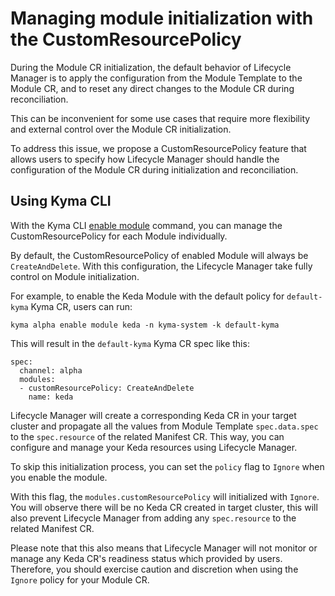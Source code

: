# Managing module initialization with the CustomResourcePolicy

During the Module CR initialization, the default behavior of Lifecycle Manager is to apply the configuration from the Module Template to the Module CR, and to reset any direct changes to the Module CR during reconciliation. 

This can be inconvenient for some use cases that require more flexibility and external control over the Module CR initialization.

To address this issue, we propose a CustomResourcePolicy feature that allows users to specify how Lifecycle Manager should handle the configuration of the Module CR during initialization and reconciliation.

## Using Kyma CLI

With the Kyma CLI [enable module](https://github.com/kyma-project/cli/blob/main/docs/gen-docs/kyma_alpha_enable.md) command, you can manage the CustomResourcePolicy for each Module individually.

By default, the CustomResourcePolicy of enabled Module will always be `CreateAndDelete`. 
With this configuration, the Lifecycle Manager take fully control on Module initialization.

For example, to enable the Keda Module with the default policy for `default-kyma` Kyma CR, users can run:
```
kyma alpha enable module keda -n kyma-system -k default-kyma
```

This will result in the `default-kyma` Kyma CR spec like this:
```
spec:
  channel: alpha
  modules:
  - customResourcePolicy: CreateAndDelete
    name: keda
```

Lifecycle Manager will create a corresponding Keda CR in your target cluster and propagate all the values from Module Template `spec.data.spec` to the `spec.resource` of the related Manifest CR. This way, you can configure and manage your Keda resources using Lifecycle Manager.

To skip this initialization process, you can set the `policy` flag to `Ignore` when you enable the module.

With this flag, the `modules.customResourcePolicy` will initialized with `Ignore`. You will observe there will be no Keda CR created in target cluster, this will also prevent Lifecycle Manager from adding any `spec.resource` to the related Manifest CR. 

Please note that this also means that Lifecycle Manager will not monitor or manage any Keda CR's readiness status which provided by users. Therefore, you should exercise caution and discretion when using the `Ignore` policy for your Module CR.
